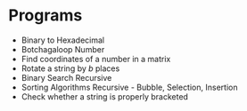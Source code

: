 # Programs

- Binary to Hexadecimal
- Botchagaloop Number
- Find coordinates of a number in a matrix
- Rotate a string by _b_ places
- Binary Search Recursive
- Sorting Algorithms Recursive - Bubble, Selection, Insertion
- Check whether a string is properly bracketed

